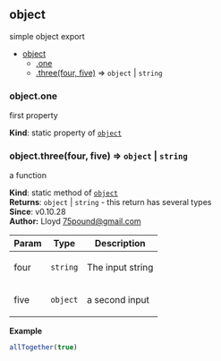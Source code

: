 <a name="module_object"></a>
## object
simple object export


* [object](#module_object)
  * [.one](#module_object.one)
  * [.three(four, five)](#module_object.three) ⇒ <code>object</code> &#124; <code>string</code>

<a name="module_object.one"></a>
### object.one
first property

**Kind**: static property of <code>[object](#module_object)</code>  
<a name="module_object.three"></a>
### object.three(four, five) ⇒ <code>object</code> &#124; <code>string</code>
a function

**Kind**: static method of <code>[object](#module_object)</code>  
**Returns**: <code>object</code> &#124; <code>string</code> - this return has several types  
**Since**: v0.10.28  
**Author:** Lloyd <75pound@gmail.com>  
<table>
  <thead>
    <tr>
      <th>Param</th><th>Type</th><th>Description</th>
    </tr>
  </thead>
  <tbody>
<tr>
    <td>four</td><td><code>string</code></td><td><p>The input string</p>
</td>
    </tr><tr>
    <td>five</td><td><code>object</code></td><td><p>a second input</p>
</td>
    </tr>  </tbody>
</table>

**Example**  
```js
allTogether(true)
```
